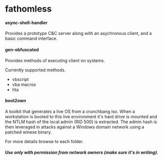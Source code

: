 # fathomless

#### async-shell-handler
Provides a prototype C&C server along with an asychronous client, and a basic command interface.

#### gen-obfuscated
Provides methods of executing client on systems.

Currently supported methods.
* vbscript 
* vba macros
* hta

#### boot2own

A toolkit that generates a live OS from a crunchbang iso. 
When a workstation is booted to this live environment 
it's hard drive is mounted and the NTLM hash of the local 
admin (RID 500) is extracted. The admin hash is then leveraged 
in attacks against a Windows domain network using a patched 
winexe binary.

For more details browse to each folder.

##### Use only with permission from network owners (make sure it's in writing). 
